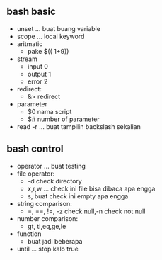 ## bash basic
- unset ... buat buang variable
- scope ... local keyword
- aritmatic
    - pake $(( 1+9))
- stream
    - input 0
    - output 1
    - error 2
- redirect:
    - &> redirect
- parameter
    - $0 nama script
    - $# number of parameter
- read -r ... buat tampilin backslash sekalian

## bash control
- operator ... buat testing
- file operator:
    - -d check directory
    - x,r,w ... check ini file bisa dibaca apa engga
    - s, buat check ini empty apa engga
- string comparison:
    - =, ==, !=, -z check null,-n check not null
- number comparison:
    - gt, tl,eq,ge,le
- function
    - buat jadi beberapa 
- until ... stop kalo true

